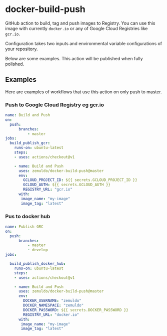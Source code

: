 # docker-build-push

GitHub action to build, tag and push images to Registry.
You can use this image with currently `docker.io` or any of Google Cloud Registries like `gcr.io`.

Configuration takes two inputs and environmental variable configurations of  your repository.

Below are some examples. This action will be published when fully polished.

## Examples

Here are examples of workflows that use this action on only push to master.

### Push to Google Cloud Registry eg gcr.io

```yml
name: Build and Push
on: 
  push:
      branches:    
          - master
jobs:
  build_publish_gcr:
    runs-on: ubuntu-latest
    steps:
    - uses: actions/checkout@v1

    - name: Build and Push
      uses: zemuldo/docker-build-push@master
      env:
        GCLOUD_PROJECT_ID: ${{ secrets.GCLOUD_PROJECT_ID }}
        GCLOUD_AUTH: ${{ secrets.GCLOUD_AUTH }}
        REGISTRY_URL: "gcr.io"
      with:
       image_name: "my-image"
       image_tag: "latest"
```

### Pus to docker hub

```yml
name: Publish GRC
on: 
  push:
      branches:    
          - master
          - develop
jobs:

  build_publish_docker_hub:
    runs-on: ubuntu-latest
    steps:
    - uses: actions/checkout@v1

    - name: Build and Push
      uses: zemuldo/docker-build-push@master
      env:
        DOCKER_USERNAME: "zemuldo"
        DOCKER_NAMESPACE: "zemuldo"
        DOCKER_PASSWORD: ${{ secrets.DOCKER_PASSWORD }}
        REGISTRY_URL: "docker.io"
      with:
       image_name: "my-image"
       image_tag: "latest"
```
